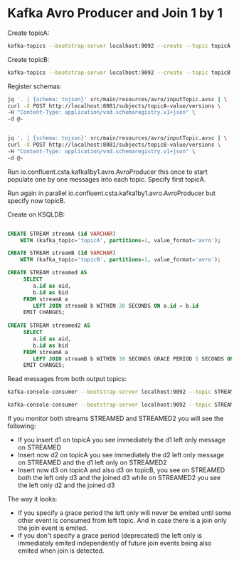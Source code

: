# Kafka Avro Producer and Join 1 by 1

Create topicA:

```bash
kafka-topics --bootstrap-server localhost:9092 --create --topic topicA --partitions 1 --replication-factor 1
```

Create topicB:

```bash
kafka-topics --bootstrap-server localhost:9092 --create --topic topicB --partitions 1 --replication-factor 1
```

Register schemas:

```bash
jq '. | {schema: tojson}' src/main/resources/avro/inputTopic.avsc | \
curl -X POST http://localhost:8081/subjects/topicA-value/versions \
-H "Content-Type: application/vnd.schemaregistry.v1+json" \
-d @-


jq '. | {schema: tojson}' src/main/resources/avro/inputTopic.avsc | \
curl -X POST http://localhost:8081/subjects/topicB-value/versions \
-H "Content-Type: application/vnd.schemaregistry.v1+json" \
-d @-
```

Run io.confluent.csta.kafka1by1.avro.AvroProducer this once to start populate one by one messages into each topic.
Specify first topicA.

Run again in parallel io.confluent.csta.kafka1by1.avro.AvroProducer but specify now topicB.

Create on KSQLDB:

```sql

CREATE STREAM streamA (id VARCHAR)
    WITH (kafka_topic='topicA', partitions=1, value_format='avro');

CREATE STREAM streamB (id VARCHAR)
    WITH (kafka_topic='topicB', partitions=1, value_format='avro');

CREATE STREAM streamed AS
     SELECT 
        a.id as aid,
        b.id as bid
     FROM streamA a
        LEFT JOIN streamB b WITHIN 30 SECONDS ON a.id = b.id
     EMIT CHANGES;
     
CREATE STREAM streamed2 AS
     SELECT 
        a.id as aid,
        b.id as bid
     FROM streamA a
        LEFT JOIN streamB b WITHIN 30 SECONDS GRACE PERIOD 5 SECONDS ON a.id = b.id
     EMIT CHANGES;
```

Read messages from both output topics:

```bash
kafka-console-consumer --bootstrap-server localhost:9092 --topic STREAMED --from-beginning --property print.timestamp=true --property print.key=true --property print.value=true

kafka-console-consumer --bootstrap-server localhost:9092 --topic STREAMED2 --from-beginning --property print.timestamp=true --property print.key=true --property print.value=true
```

If you monitor both streams STREAMED and STREAMED2 you will see the following:

- If you insert d1 on topicA  you see immediately the d1 left only message on STREAMED
- Insert now d2 on topicA you see immediately the d2 left only message on STREAMED and the d1 left only on STREAMED2
- Insert now d3 on topicA and also d3 on topicB, you see on STREAMED both the left only d3 and the joined d3 while on STREAMED2 you see the left only d2 and the joined d3

The way it looks: 
- If you specify a grace period the left only will never be emited until some other event is consumed from left topic. And in case there is a join only the join event is emited.
- If you don't specify a grace period (deprecated) the left only is immediately emited independently of future join events being also emited when join is detected.
